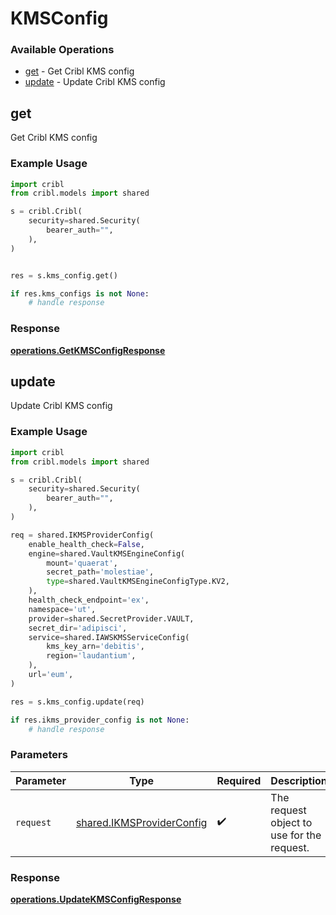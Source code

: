 # KMSConfig

### Available Operations

* [get](#get) - Get Cribl KMS config
* [update](#update) - Update Cribl KMS config

## get

Get Cribl KMS config

### Example Usage

```python
import cribl
from cribl.models import shared

s = cribl.Cribl(
    security=shared.Security(
        bearer_auth="",
    ),
)


res = s.kms_config.get()

if res.kms_configs is not None:
    # handle response
```


### Response

**[operations.GetKMSConfigResponse](../../models/operations/getkmsconfigresponse.md)**


## update

Update Cribl KMS config

### Example Usage

```python
import cribl
from cribl.models import shared

s = cribl.Cribl(
    security=shared.Security(
        bearer_auth="",
    ),
)

req = shared.IKMSProviderConfig(
    enable_health_check=False,
    engine=shared.VaultKMSEngineConfig(
        mount='quaerat',
        secret_path='molestiae',
        type=shared.VaultKMSEngineConfigType.KV2,
    ),
    health_check_endpoint='ex',
    namespace='ut',
    provider=shared.SecretProvider.VAULT,
    secret_dir='adipisci',
    service=shared.IAWSKMSServiceConfig(
        kms_key_arn='debitis',
        region='laudantium',
    ),
    url='eum',
)

res = s.kms_config.update(req)

if res.ikms_provider_config is not None:
    # handle response
```

### Parameters

| Parameter                                                              | Type                                                                   | Required                                                               | Description                                                            |
| ---------------------------------------------------------------------- | ---------------------------------------------------------------------- | ---------------------------------------------------------------------- | ---------------------------------------------------------------------- |
| `request`                                                              | [shared.IKMSProviderConfig](../../models/shared/ikmsproviderconfig.md) | :heavy_check_mark:                                                     | The request object to use for the request.                             |


### Response

**[operations.UpdateKMSConfigResponse](../../models/operations/updatekmsconfigresponse.md)**


